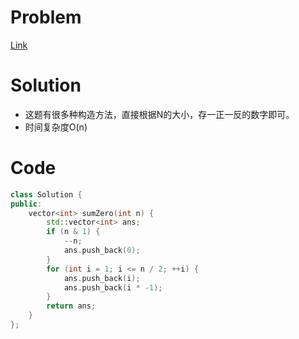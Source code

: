 
# Problem
[Link](https://leetcode-cn.com/problems/find-n-unique-integers-sum-up-to-zero/)

# Solution

* 这题有很多种构造方法，直接根据N的大小，存一正一反的数字即可。
* 时间复杂度O(n)

# Code
```cpp
class Solution {
public:
    vector<int> sumZero(int n) {
        std::vector<int> ans;
        if (n & 1) {
            --n;
            ans.push_back(0);
        }
        for (int i = 1; i <= n / 2; ++i) {
            ans.push_back(i);
            ans.push_back(i * -1);
        }
        return ans;
    }
};
```